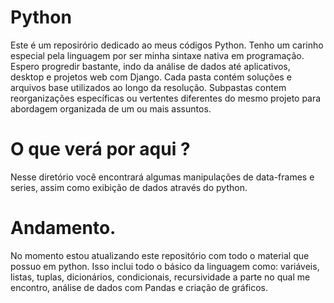 # Python

Este é um reposirório dedicado ao meus códigos Python. Tenho um carinho especial pela linguagem por ser minha sintaxe nativa em programação. Espero progredir bastante, indo da análise de dados até aplicativos, desktop e projetos web com Django. 
Cada pasta contém soluções e arquivos base utilizados ao longo da resolução. 
Subpastas contem reorganizações específicas ou vertentes diferentes do mesmo projeto para abordagem organizada de um ou mais assuntos. 

# O que verá por aqui ?

Nesse diretório você encontrará algumas manipulações de data-frames e series, assim como exibição de dados através do python.

# Andamento.

No momento estou atualizando este repositório com todo o material que possuo em python. Isso inclui todo o básico da linguagem como: variáveis, listas, tuplas, dicionários, condicionais, recursividade a parte no qual me encontro, análise de dados com Pandas e criação de gráficos. 
